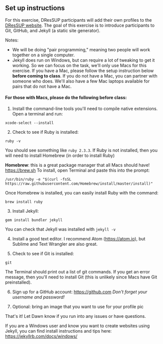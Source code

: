 ## Set up instructions

For this exercise, DResSUP participants will add their own profiles to the [DResSUP website](http://dressup.library.ucla.edu/participants/). The goal of this exercise is to introduce participants to Git, GitHub, and Jekyll (a static site generator).

Notes:
* We will be doing "pair programming," meaning two people will work together on a single computer.
* Jekyll does run on Windows, but can require a lot of tweaking to get it working. So we can focus on the task, we'll only use Macs for this exercise. If you have a Mac, please follow the setup instruction below **before coming to class**. If you do not have a Mac, you can partner with someone who does. We'll also have a few Mac laptops available for pairs that do not have a Mac.

#### For those with Macs, please do the following before class:

1. Install the command-line tools you'll need to compile native extensions. Open a terminal and run:

`xcode-select --install`

2. Check to see if Ruby is installed:

`ruby -v`

You should see something like `ruby 2.3.3`. If Ruby is not installed, then you will need to install Homebrew (in order to install Ruby)

**Homebrew**: this is a great package manager that all Macs should have! https://brew.sh 
To install, open Terminal and paste this into the prompt: 

`/usr/bin/ruby -e "$(curl -fsSL https://raw.githubusercontent.com/Homebrew/install/master/install)"`

Once Homebrew is installed, you can easily install Ruby with the command:

`brew install ruby`

3. Install Jekyll:

`gem install bundler jekyll`

You can check that Jekyll was installed with `jekyll -v`

4. Install a good text editor. I recommend Atom (https://atom.io), but Sublime and Text Wrangler are also great.

5. Check to see if Git is installed:

`git`

The Terminal should print out a list of git commands. If you get an error message, then you'll need to install Git (this is unlikely since Macs have Git preinstalled).

6. Sign up for a GitHub account: https://github.com *Don't forget your username and password!*

7. Optional: bring an image that you want to use for your profile pic

That's it! Let Dawn know if you run into any issues or have questions. 

If you are a Windows user and know you want to create websites using Jekyll, you can find install instructions and tips here: https://jekyllrb.com/docs/windows/

